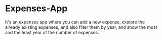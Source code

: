 # Expenses-App
It's an expenses app where you can add a new expense, explore the already existing expenses, and also filter them by year, and show the most and the least year of the number of expenses.
